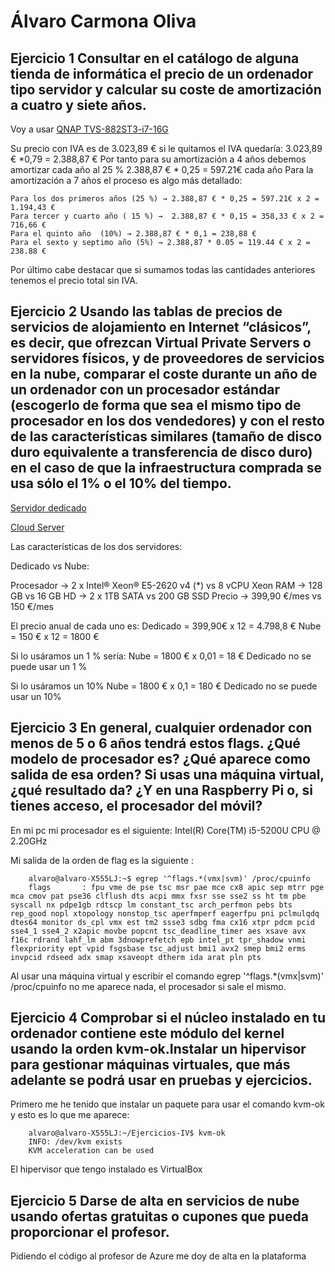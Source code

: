 # Álvaro Carmona Oliva

## Ejercicio 1 Consultar en el catálogo de alguna tienda de informática el precio de un ordenador tipo servidor y calcular su coste de amortización a cuatro y siete años. 
Voy a usar [QNAP TVS-882ST3-i7-16G](https://qloudea.com/qnap-tvs-882st3-i7-16g?gclid=CjwKCAjwo4jOBRBmEiwABWNaMSWTd84I-7HuPKFLoH4UqMnd1CRMTKpemFS7PSCQ869zYUzZd1WXdBoCsF0QAvD_BwE)

Su precio con IVA es de 3.023,89 € si le quitamos el IVA quedaría:
3.023,89 € *0,79 = 2.388,87 €
Por tanto para su  amortización a 4 años debemos amortizar cada año al 25 %
	2.388,87 € * 0,25 = 597.21€ cada año 
Para la amortización a 7 años el proceso es algo más detallado:

	Para los dos primeros años (25 %) → 2.388,87 € * 0,25 = 597.21€ x 2 = 1.194,43 € 
	Para tercer y cuarto año ( 15 %) →  2.388,87 € * 0,15 = 358,33 € x 2 = 716,66 €
	Para el quinto año  (10%) → 2.388,87 € * 0,1 = 238,88 € 
	Para el sexto y septimo año (5%) → 2.388,87 * 0.05 = 119.44 € x 2 = 238.88 €
Por último cabe destacar que si sumamos todas las cantidades anteriores tenemos el precio total sin IVA.


## Ejercicio 2 Usando las tablas de precios de servicios de alojamiento en Internet “clásicos”, es decir, que ofrezcan Virtual Private Servers o servidores físicos, y de proveedores de servicios en la nube, comparar el coste durante un año de un ordenador con un procesador estándar (escogerlo de forma que sea el mismo tipo de procesador en los dos vendedores) y con el resto de las características similares (tamaño de disco duro equivalente a transferencia de disco duro) en el caso de que la infraestructura comprada se usa sólo el 1% o el 10% del tiempo.


[Servidor dedicado ](https://www.hostalia.com/dedicados/?gclid=CjwKCAjwo4jOBRBmEiwABWNaMVUFJZe6YO8shQiYPI_JvG2zLmE2AQH01ZmJoAxtYjlZ9m4SGVdfbBoChyEQAvD_BwE)

[Cloud Server ](https://www.arsys.es/servidores/cloud?s=cpc&c=315965763&a=19240942683&gclid=CjwKEAjwo4jOBRDmqsavuLfl9CYSJAAFY1oxYoTii-dnyaXpvECf_o18hnbf4Do4h4h358G6gLwG0hoCgK7w_wcB)

Las características de los dos servidores:

Dedicado vs Nube:

Procesador → 2 x Intel® Xeon® E5-2620 v4 (*) vs 8 vCPU Xeon 
RAM → 128 GB vs 16 GB
HD →      2 x 1TB SATA vs 200 GB SSD
Precio → 399,90 €/mes vs 150 €/mes 

El precio anual de cada uno es:
Dedicado = 399,90€   x 12 = 4.798,8 €
Nube = 150 € x 12 = 1800 €

Si lo usáramos un 1 % sería:
Nube = 1800 € x 0,01 = 18 €
Dedicado no se puede usar un 1 %

Si lo usáramos un 10%
Nube = 1800 € x 0,1 = 180 €
Dedicado no se puede usar un 10% 




## Ejercicio 3 En general, cualquier ordenador con menos de 5 o 6 años tendrá estos flags. ¿Qué modelo de procesador es? ¿Qué aparece como salida de esa orden? Si usas una máquina virtual, ¿qué resultado da? ¿Y en una Raspberry Pi o, si tienes acceso, el procesador del móvil?

En mi pc mi procesador es el siguiente: Intel(R) Core(TM) i5-5200U CPU @ 2.20GHz

Mi salida de la orden de flag es la siguiente : 

        alvaro@alvaro-X555LJ:~$ egrep '^flags.*(vmx|svm)' /proc/cpuinfo
        flags		: fpu vme de pse tsc msr pae mce cx8 apic sep mtrr pge mca cmov pat pse36 clflush dts acpi mmx fxsr sse sse2 ss ht tm pbe syscall nx pdpe1gb rdtscp lm constant_tsc arch_perfmon pebs bts rep_good nopl xtopology nonstop_tsc aperfmperf eagerfpu pni pclmulqdq dtes64 monitor ds_cpl vmx est tm2 ssse3 sdbg fma cx16 xtpr pdcm pcid sse4_1 sse4_2 x2apic movbe popcnt tsc_deadline_timer aes xsave avx f16c rdrand lahf_lm abm 3dnowprefetch epb intel_pt tpr_shadow vnmi flexpriority ept vpid fsgsbase tsc_adjust bmi1 avx2 smep bmi2 erms invpcid rdseed adx smap xsaveopt dtherm ida arat pln pts


Al usar una máquina virtual y escribir el comando egrep '^flags.*(vmx|svm)' /proc/cpuinfo no me aparece nada,
el procesador si sale el mismo.


## Ejercicio 4 Comprobar si el núcleo instalado en tu ordenador contiene este módulo del kernel usando la orden kvm-ok.Instalar un hipervisor para gestionar máquinas virtuales, que más adelante se podrá usar en pruebas y ejercicios.

Primero me he tenido que instalar un paquete para usar el comando kvm-ok y esto es lo que me aparece:

        alvaro@alvaro-X555LJ:~/Ejercicios-IV$ kvm-ok
        INFO: /dev/kvm exists
        KVM acceleration can be used
El hipervisor que tengo instalado es VirtualBox


## Ejercicio 5 Darse de alta en servicios de nube usando ofertas gratuitas o cupones que pueda proporcionar el profesor.


Pidiendo el código al profesor de Azure me doy de alta en la plataforma




